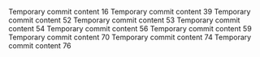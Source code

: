 Temporary commit content 16
Temporary commit content 39
Temporary commit content 52
Temporary commit content 53
Temporary commit content 54
Temporary commit content 56
Temporary commit content 59
Temporary commit content 70
Temporary commit content 74
Temporary commit content 76
